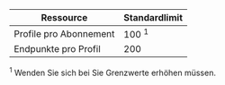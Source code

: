 Ressource| Standardlimit
---|---
Profile pro Abonnement | 100 <sup>1</sup>
Endpunkte pro Profil| 200

<sup>1</sup> Wenden Sie sich bei Sie Grenzwerte erhöhen müssen.